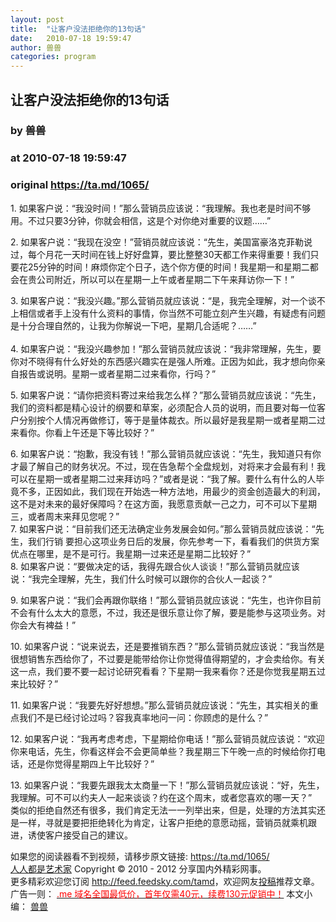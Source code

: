```yaml
---
layout: post
title:  "让客户没法拒绝你的13句话"
date:   2010-07-18 19:59:47
author: 兽兽
categories: program
---
```


## 让客户没法拒绝你的13句话
### by 兽兽
### at 2010-07-18 19:59:47
### original <https://ta.md/1065/>

<p>1. 如果客户说：“我没时间！”那么营销员应该说：“我理解。我也老是时间不够用。不过只要3分钟，你就会相信，这是个对你绝对重要的议题……”</p><p>2. 如果客户说：“我现在没空！”营销员就应该说：“先生，美国富豪洛克菲勒说过，每个月花一天时间在钱上好好盘算，要比整整30天都工作来得重要！我们只要花25分钟的时间！麻烦你定个日子，选个你方便的时间！我星期一和星期二都会在贵公司附近，所以可以在星期一上午或者星期二下午来拜访你一下！”</p><p>3. 如果客户说：“我没兴趣。”那么营销员就应该说：“是，我完全理解，对一个谈不上相信或者手上没有什么资料的事情，你当然不可能立刻产生兴趣，有疑虑有问题是十分合理自然的，让我为你解说一下吧，星期几合适呢？……”<br> <span></span><br> 4. 如果客户说：“我没兴趣参加！”那么营销员就应该说：“我非常理解，先生，要你对不晓得有什么好处的东西感兴趣实在是强人所难。正因为如此，我才想向你亲自报告或说明。星期一或者星期二过来看你，行吗？”</p><p>5. 如果客户说：“请你把资料寄过来给我怎么样？”那么营销员就应该说：“先生，我们的资料都是精心设计的纲要和草案，必须配合人员的说明，而且要对每一位客户分别按个人情况再做修订，等于是量体裁衣。所以最好是我星期一或者星期二过来看你。你看上午还是下等比较好？”</p><p>6. 如果客户说：“抱歉，我没有钱！”那么营销员就应该说：“先生，我知道只有你才最了解自己的财务状况。不过，现在告急帮个全盘规划，对将来才会最有利！我可以在星期一或者星期二过来拜访吗？”或者是说：“我了解。要什么有什么的人毕竟不多，正因如此，我们现在开始选一种方法地，用最少的资金创造最大的利润，这不是对未来的最好保障吗？在这方面，我愿意贡献一己之力，可不可以下星期三，或者周末来拜见您呢？”<br> 7. 如果客户说：“目前我们还无法确定业务发展会如何。”那么营销员就应该说：“先生，我们行销 要担心这项业务日后的发展，你先参考一下，看看我们的供货方案优点在哪里，是不是可行。我星期一过来还是星期二比较好？”<br> 8. 如果客户说：“要做决定的话，我得先跟合伙人谈谈！”那么营销员就应该说：“我完全理解，先生，我们什么时候可以跟你的合伙人一起谈？”</p><p>9. 如果客户说：“我们会再跟你联络！”那么营销员就应该说：“先生，也许你目前不会有什么太大的意愿，不过，我还是很乐意让你了解，要是能参与这项业务。对你会大有裨益！”</p><p>10. 如果客户说：“说来说去，还是要推销东西？”那么营销员就应该说：“我当然是很想销售东西给你了，不过要是能带给你让你觉得值得期望的，才会卖给你。有关这一点，我们要不要一起讨论研究看看？下星期一我来看你？还是你觉我星期五过来比较好？”</p><p>11. 如果客户说：“我要先好好想想。”那么营销员就应该说：“先生，其实相关的重点我们不是已经讨论过吗？容我真率地问一问：你顾虑的是什么？”</p><p>12. 如果客户说：“我再考虑考虑，下星期给你电话！”那么营销员就应该说：“欢迎你来电话，先生，你看这样会不会更简单些？我星期三下午晚一点的时候给你打电话，还是你觉得星期四上午比较好？”</p><p>13. 如果客户说：“我要先跟我太太商量一下！”那么营销员就应该说：“好，先生，我理解。可不可以约夫人一起来谈谈？约在这个周末，或者您喜欢的哪一天？”<br> 类似的拒绝自然还有很多，我们肯定无法一一列举出来，但是，处理的方法其实还是一样，寻就是要把拒绝转化为肯定，让客户拒绝的意愿动摇，营销员就乘机跟进，诱使客户接受自己的建议。</p><p>如果您的阅读器看不到视频，请移步原文链接: <a href="https://ta.md/1065/">https://ta.md/1065/</a> <br> <a href="http://ta.md/">人人都是艺术家</a> Copyright ©   2010 - 2012 分享国内外精彩网事。<br> 更多精彩欢迎您订阅 <a href="http://feed.feedsky.com/tamd">http://feed.feedsky.com/tamd</a>，欢迎网友<a href="http://ta.md/delivery/">投稿</a>推荐文章。<br> 广告一则： <a href="http://zi.mu/domain"><font color="red">.me 域名全国最低价，首年仅需40元，续费130元促销中！</font></a> 本文小编： <a href="http://zou.lu/">兽兽</a></p>